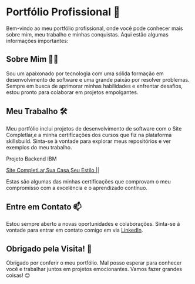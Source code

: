 # Portfólio Profissional 🚀

Bem-vindo ao meu portfólio profissional, onde você pode conhecer mais sobre mim, meu trabalho e minhas conquistas. Aqui estão algumas informações importantes:

## Sobre Mim 🙋‍♂️

Sou um apaixonado por tecnologia com uma sólida formação em desenvolvimento de software e uma grande paixão por resolver problemas. Sempre em busca de aprimorar minhas habilidades e enfrentar desafios, estou pronto para colaborar em projetos empolgantes.

## Meu Trabalho 🛠️

Meu portfólio inclui projetos de desenvolvimento de software com o Site Completlar,e a minha certificações dos cursos que fiz na plataforma skillsbuild. Sinta-se à vontade para explorar meus repositórios e ver exemplos do meu trabalho.


 Projeto Backend IBM 

 [Site CompletLar,Sua Casa,Seu Estilo ||   ](https://github.com/EtecZl/IBM-SITE)

 
Estas são algumas das minhas certificações que comprovam o meu compromisso com a excelência e o aprendizado contínuo.

## Entre em Contato 📫

Estou sempre aberto a novas oportunidades e colaborações. Sinta-se à vontade para entrar em contato comigo em   via [LinkedIn](https://www.linkedin.com/in/gabriel-messias-b38207253/).

## Obrigado pela Visita! 👏

Obrigado por conferir o meu portfólio. Mal posso esperar para conhecer você e trabalhar juntos em projetos emocionantes. Vamos fazer grandes coisas! 😊

